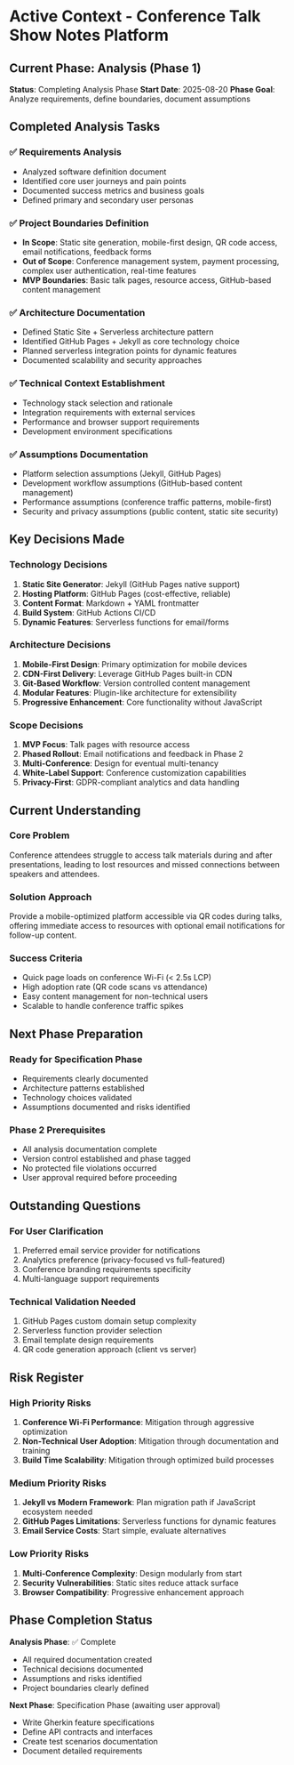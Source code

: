 # Active Context - Conference Talk Show Notes Platform

## Current Phase: Analysis (Phase 1)

**Status**: Completing Analysis Phase
**Start Date**: 2025-08-20
**Phase Goal**: Analyze requirements, define boundaries, document assumptions

## Completed Analysis Tasks

### ✅ Requirements Analysis
- Analyzed software definition document
- Identified core user journeys and pain points
- Documented success metrics and business goals
- Defined primary and secondary user personas

### ✅ Project Boundaries Definition
- **In Scope**: Static site generation, mobile-first design, QR code access, email notifications, feedback forms
- **Out of Scope**: Conference management system, payment processing, complex user authentication, real-time features
- **MVP Boundaries**: Basic talk pages, resource access, GitHub-based content management

### ✅ Architecture Documentation
- Defined Static Site + Serverless architecture pattern
- Identified GitHub Pages + Jekyll as core technology choice
- Planned serverless integration points for dynamic features
- Documented scalability and security approaches

### ✅ Technical Context Establishment
- Technology stack selection and rationale
- Integration requirements with external services
- Performance and browser support requirements
- Development environment specifications

### ✅ Assumptions Documentation
- Platform selection assumptions (Jekyll, GitHub Pages)
- Development workflow assumptions (GitHub-based content management)
- Performance assumptions (conference traffic patterns, mobile-first)
- Security and privacy assumptions (public content, static site security)

## Key Decisions Made

### Technology Decisions
1. **Static Site Generator**: Jekyll (GitHub Pages native support)
2. **Hosting Platform**: GitHub Pages (cost-effective, reliable)
3. **Content Format**: Markdown + YAML frontmatter
4. **Build System**: GitHub Actions CI/CD
5. **Dynamic Features**: Serverless functions for email/forms

### Architecture Decisions
1. **Mobile-First Design**: Primary optimization for mobile devices
2. **CDN-First Delivery**: Leverage GitHub Pages built-in CDN
3. **Git-Based Workflow**: Version controlled content management
4. **Modular Features**: Plugin-like architecture for extensibility
5. **Progressive Enhancement**: Core functionality without JavaScript

### Scope Decisions
1. **MVP Focus**: Talk pages with resource access
2. **Phased Rollout**: Email notifications and feedback in Phase 2
3. **Multi-Conference**: Design for eventual multi-tenancy
4. **White-Label Support**: Conference customization capabilities
5. **Privacy-First**: GDPR-compliant analytics and data handling

## Current Understanding

### Core Problem
Conference attendees struggle to access talk materials during and after presentations, leading to lost resources and missed connections between speakers and attendees.

### Solution Approach
Provide a mobile-optimized platform accessible via QR codes during talks, offering immediate access to resources with optional email notifications for follow-up content.

### Success Criteria
- Quick page loads on conference Wi-Fi (< 2.5s LCP)
- High adoption rate (QR code scans vs attendance)
- Easy content management for non-technical users
- Scalable to handle conference traffic spikes

## Next Phase Preparation

### Ready for Specification Phase
- Requirements clearly documented
- Architecture patterns established
- Technology choices validated
- Assumptions documented and risks identified

### Phase 2 Prerequisites
- All analysis documentation complete
- Version control established and phase tagged
- No protected file violations occurred
- User approval required before proceeding

## Outstanding Questions

### For User Clarification
1. Preferred email service provider for notifications
2. Analytics preference (privacy-focused vs full-featured)
3. Conference branding requirements specificity
4. Multi-language support requirements

### Technical Validation Needed
1. GitHub Pages custom domain setup complexity
2. Serverless function provider selection
3. Email template design requirements
4. QR code generation approach (client vs server)

## Risk Register

### High Priority Risks
1. **Conference Wi-Fi Performance**: Mitigation through aggressive optimization
2. **Non-Technical User Adoption**: Mitigation through documentation and training
3. **Build Time Scalability**: Mitigation through optimized build processes

### Medium Priority Risks
1. **Jekyll vs Modern Framework**: Plan migration path if JavaScript ecosystem needed
2. **GitHub Pages Limitations**: Serverless functions for dynamic features
3. **Email Service Costs**: Start simple, evaluate alternatives

### Low Priority Risks
1. **Multi-Conference Complexity**: Design modularly from start
2. **Security Vulnerabilities**: Static sites reduce attack surface
3. **Browser Compatibility**: Progressive enhancement approach

## Phase Completion Status

**Analysis Phase**: ✅ Complete
- All required documentation created
- Technical decisions documented
- Assumptions and risks identified
- Project boundaries clearly defined

**Next Phase**: Specification Phase (awaiting user approval)
- Write Gherkin feature specifications
- Define API contracts and interfaces
- Create test scenarios documentation
- Document detailed requirements